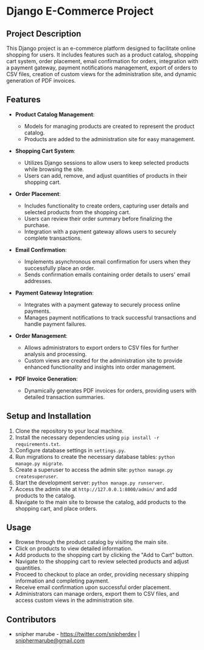 # Django E-Commerce Project 

## Project Description
This Django project is an e-commerce platform designed to facilitate online shopping for users. It includes features such as a product catalog, shopping cart system, order placement, email confirmation for orders, integration with a payment gateway, payment notifications management, export of orders to CSV files, creation of custom views for the administration site, and dynamic generation of PDF invoices.

## Features
- **Product Catalog Management**: 
  - Models for managing products are created to represent the product catalog.
  - Products are added to the administration site for easy management.

- **Shopping Cart System**:
  - Utilizes Django sessions to allow users to keep selected products while browsing the site.
  - Users can add, remove, and adjust quantities of products in their shopping cart.

- **Order Placement**:
  - Includes functionality to create orders, capturing user details and selected products from the shopping cart.
  - Users can review their order summary before finalizing the purchase.
  - Integration with a payment gateway allows users to securely complete transactions.

- **Email Confirmation**:
  - Implements asynchronous email confirmation for users when they successfully place an order.
  - Sends confirmation emails containing order details to users' email addresses.

- **Payment Gateway Integration**:
  - Integrates with a payment gateway to securely process online payments.
  - Manages payment notifications to track successful transactions and handle payment failures.

- **Order Management**:
  - Allows administrators to export orders to CSV files for further analysis and processing.
  - Custom views are created for the administration site to provide enhanced functionality and insights into order management.

- **PDF Invoice Generation**:
  - Dynamically generates PDF invoices for orders, providing users with detailed transaction summaries.

## Setup and Installation
1. Clone the repository to your local machine.
2. Install the necessary dependencies using `pip install -r requirements.txt`.
3. Configure database settings in `settings.py`.
4. Run migrations to create the necessary database tables: `python manage.py migrate`.
5. Create a superuser to access the admin site: `python manage.py createsuperuser`.
6. Start the development server: `python manage.py runserver`.
7. Access the admin site at `http://127.0.0.1:8000/admin/` and add products to the catalog.
8. Navigate to the main site to browse the catalog, add products to the shopping cart, and place orders.

## Usage
- Browse through the product catalog by visiting the main site.
- Click on products to view detailed information.
- Add products to the shopping cart by clicking the "Add to Cart" button.
- Navigate to the shopping cart to review selected products and adjust quantities.
- Proceed to checkout to place an order, providing necessary shipping information and completing payment.
- Receive email confirmation upon successful order placement.
- Administrators can manage orders, export them to CSV files, and access custom views in the administration site.

## Contributors
- snipher marube - https://twitter.com/snipherdev | sniphermarube@gmail.com


